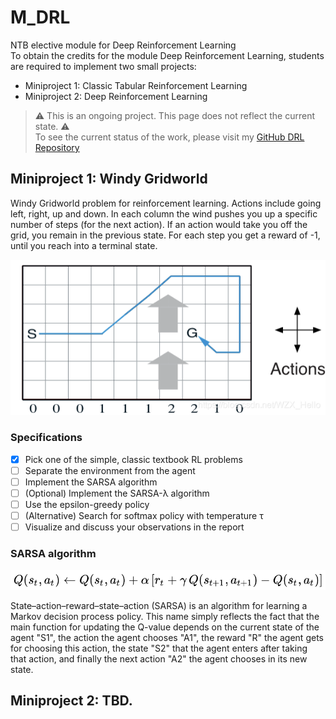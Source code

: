 # M_DRL
NTB elective module for Deep Reinforcement Learning<br>
To obtain the credits for the module Deep Reinforcement Learning, students are required to implement two small projects:
- Miniproject 1: Classic Tabular Reinforcement Learning
- Miniproject 2: Deep Reinforcement Learning

> :warning:	This is an ongoing project. This page does not reflect the current state. :warning: <br>
> To see the current status of the work, please visit my [GitHub DRL Repository](https://github.com/alkolhar/M_DRL/)

## Miniproject 1: Windy Gridworld
Windy Gridworld problem for reinforcement learning. Actions include going left, right, up and down.
In each column the wind pushes you up a specific number of steps (for the next action).
If an action would take you off the grid, you remain in the previous state.
For each step you get a reward of -1, until you reach into a terminal state.

![Windy Gridworld](/images/windy_gridworld.png)

### Specifications
- [x] Pick one of the simple, classic textbook RL problems
- [ ] Separate the environment from the agent
- [ ] Implement the SARSA algorithm
- [ ] \(Optional) Implement the SARSA-λ algorithm
- [ ] Use the epsilon-greedy policy
- [ ] \(Alternative) Search for softmax policy with temperature τ
- [ ] Visualize and discuss your observations in the report

### SARSA algorithm
![SARSA algorithm](/images/sarsa-algorithm.png)

State–action–reward–state–action (SARSA) is an algorithm for learning a Markov decision process policy.
This name simply reflects the fact that the main function for updating the Q-value depends on the current state of the agent "S1", the action the agent chooses "A1", the reward "R" the agent gets for choosing this action, the state "S2" that the agent enters after taking that action, and finally the next action "A2" the agent chooses in its new state. 


## Miniproject 2: TBD.
